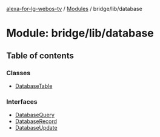 [alexa-for-lg-webos-tv](../README.md) / [Modules](../modules.md) / bridge/lib/database

# Module: bridge/lib/database

## Table of contents

### Classes

- [DatabaseTable](../classes/bridge_lib_database.DatabaseTable.md)

### Interfaces

- [DatabaseQuery](../interfaces/bridge_lib_database.DatabaseQuery.md)
- [DatabaseRecord](../interfaces/bridge_lib_database.DatabaseRecord.md)
- [DatabaseUpdate](../interfaces/bridge_lib_database.DatabaseUpdate.md)
